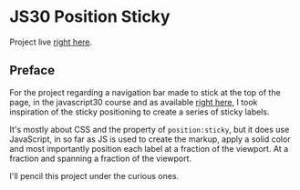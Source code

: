 # JS30 Position Sticky

Project live [right here](https://codepen.io/borntofrappe/full/ZwXeWY).

## Preface

For the project regarding a navigation bar made to stick at the top of the page, in the javascript30 course and as available [right here](https://youtu.be/5FLOBCGH3_U), I took inspiration of the sticky positioning to create a series of sticky labels.

It's mostly about CSS and the property of `position:sticky`, but it does use JavaScript, in so far as JS is used to create the markup, apply a solid color and most importantly position each label at a fraction of the viewport. At a fraction and spanning a fraction of the viewport.

I'll pencil this project under the curious ones.
